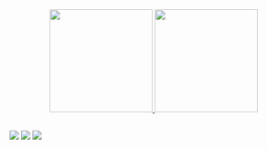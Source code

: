 <div align="center">
  <a href="https://github.com/gustavoaryan">
  <img height="180em" src="https://github-readme-stats.vercel.app/api?username=gustavoaryan&show_icons=true&theme=yeblu&include_all_commits=true&count_private=true"/>
  <img height="180em" src="https://github-readme-stats.vercel.app/api/top-langs/?username=gustavoaryan&layout=compact&langs_count=7&theme=yeblu"/>
</div>
  
 ##
<div>
  <a href="https://www.linkedin.com/in/gustavo-aryan-7b536b19a/" target="_blank"><img src="https://img.shields.io/badge/-LinkedIn-%230077B5?style=for-the-badge&logo=linkedin&logoColor=white" target="_blank"></a>
  <a href = "mailto:gustavoaryan@gmail.com"><img src="https://img.shields.io/badge/Gmail-D14836?style=for-the-badge&logo=gmail&logoColor=white" target="_blank"></a>
  <a href="https://www.instagram.com/gustavoaryan" target="_blank"><img src="https://img.shields.io/badge/-Instagram-%23E4405F?style=for-the-badge&logo=instagram&logoColor=white" target="_blank"></a>
</div>
